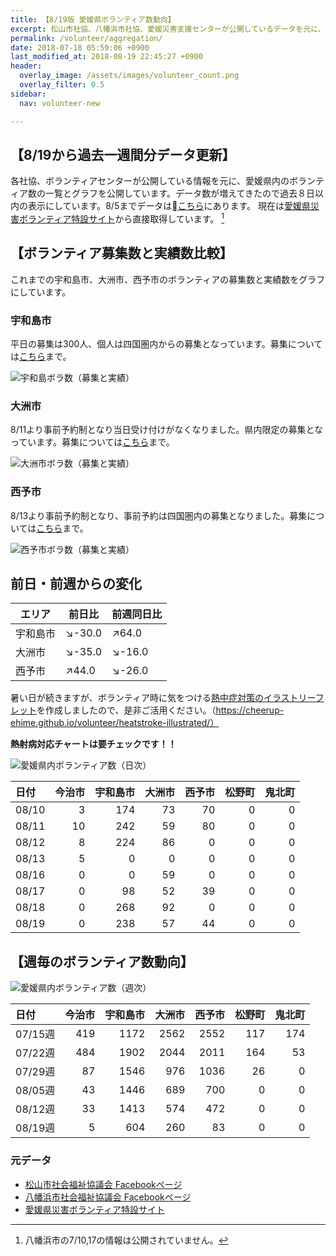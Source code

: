 ```yaml
---
title: 【8/19版 愛媛県ボランティア数動向】
excerpt: 松山市社協、八幡浜市社協、愛媛災害支援センターが公開しているデータを元に、ボランティア数のグラフを作成・公開しています。
permalink: /volunteer/aggregation/
date: 2018-07-18 05:59:06 +0900
last_modified_at: 2018-08-19 22:45:27 +0900
header:
  overlay_image: /assets/images/volunteer_count.png
  overlay_filter: 0.5
sidebar:
  nav: volunteer-new

---
```


## 【8/19から過去一週間分データ更新】

各社協、ボランティアセンターが公開している情報を元に、愛媛県内のボランティア数の一覧とグラフを公開しています。データ数が増えてきたので過去８日以内の表示にしています。8/5までデータは[こちら](https://docs.google.com/spreadsheets/d/1h-GFHoNa55P96wu_HNbPk899eN4HZcnu1T9q4eag8Uc/edit#gid=0)にあります。 現在は[愛媛県災害ボランティア特設サイト](https://ehimesvc.jp/)から直接取得しています。 [^1]

## 【ボランティア募集数と実績数比較】

これまでの宇和島市、大洲市、西予市のボランティアの募集数と実績数をグラフにしています。

### 宇和島市

平日の募集は300人、個人は四国圏内からの募集となっています。募集については[こちら](/volunteer-new/uwajima/)まで。

 ![宇和島ボラ数（募集と実績）](/assets/images/volunteer_headcount/宇和島市_volunteer_headcount_diff_recent.png)

### 大洲市

8/11より事前予約制となり当日受け付けがなくなりました。県内限定の募集となっています。募集については[こちら](/volunteer-new/ozu/)まで。

 ![大洲市ボラ数（募集と実績）](/assets/images/volunteer_headcount/大洲市_volunteer_headcount_diff_recent.png)

### 西予市

8/13より事前予約制となり、事前予約は四国圏内の募集となりました。募集については[こちら](/volunteer-new/seiyo/)まで。

 ![西予市ボラ数（募集と実績）](/assets/images/volunteer_headcount/西予市_volunteer_headcount_diff_recent.png)

## 前日・前週からの変化

エリア | 前日比 | 前週同日比
---------|----------|---------
宇和島市 | :arrow_lower_right:-30.0 | :arrow_upper_right:64.0
大洲市 | :arrow_lower_right:-35.0 | :arrow_lower_right:-16.0
西予市 | :arrow_upper_right:44.0 | :arrow_lower_right:-26.0


暑い日が続きますが、ボランティア時に気をつける[熱中症対策のイラストリーフレット](https://cheerup-ehime.github.io/volunteer/heatstroke-illustrated/)を作成しましたので、是非ご活用ください。（https://cheerup-ehime.github.io/volunteer/heatstroke-illustrated/）

**熱射病対応チャートは要チェックです！！**


![愛媛県内ボランティア数（日次）](/assets/images/volunteer_count.png)

[^1]: 八幡浜市の7/10,17の情報は公開されていません。

| 日付   |   今治市 |   宇和島市 |   大洲市 |   西予市 |   松野町 |   鬼北町 |
|:-------|---------:|-----------:|---------:|---------:|---------:|---------:|
| 08/10  |        3 |        174 |       73 |       70 |        0 |        0 |
| 08/11  |       10 |        242 |       59 |       80 |        0 |        0 |
| 08/12  |        8 |        224 |       86 |        0 |        0 |        0 |
| 08/13  |        5 |          0 |        0 |        0 |        0 |        0 |
| 08/16  |        0 |          0 |       59 |        0 |        0 |        0 |
| 08/17  |        0 |         98 |       52 |       39 |        0 |        0 |
| 08/18  |        0 |        268 |       92 |        0 |        0 |        0 |
| 08/19  |        0 |        238 |       57 |       44 |        0 |        0 |

## 【週毎のボランティア数動向】

![愛媛県内ボランティア数（週次）](/assets/images/volunteer_count_week.png)

| 日付    |   今治市 |   宇和島市 |   大洲市 |   西予市 |   松野町 |   鬼北町 |
|:--------|---------:|-----------:|---------:|---------:|---------:|---------:|
| 07/15週 |      419 |       1172 |     2562 |     2552 |      117 |      174 |
| 07/22週 |      484 |       1902 |     2044 |     2011 |      164 |       53 |
| 07/29週 |       87 |       1546 |      976 |     1036 |       26 |        0 |
| 08/05週 |       43 |       1446 |      689 |      700 |        0 |        0 |
| 08/12週 |       33 |       1413 |      574 |      472 |        0 |        0 |
| 08/19週 |        5 |        604 |      260 |       83 |        0 |        0 |

### 元データ

- [松山市社会福祉協議会 Facebookページ](https://www.facebook.com/matsuyama.wel/)
- [八幡浜市社会福祉協議会 Facebookページ](https://www.facebook.com/ywthm.syakyo/)
- [愛媛県災害ボランティア特設サイト](https://ehimesvc.jp/)
